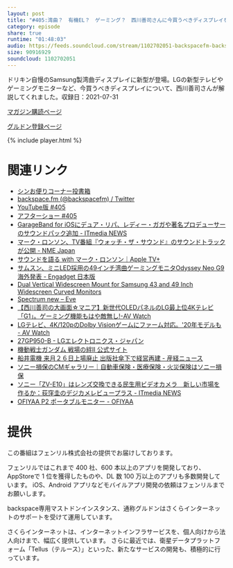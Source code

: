 ```yaml
---
layout: post
title: "#405:湾曲？　有機EL？　ゲーミング？　西川善司さんに今買うべきディスプレイを聞こう"
category: episode
share: true
runtime: "01:48:03"
audio: https://feeds.soundcloud.com/stream/1102702051-backspacefm-backspacefm-405.mp3
size: 90916929
soundcloud: 1102702051
---
```


ドリキン自慢のSamsung製湾曲ディスプレイに新型が登場。LGの新型テレビやゲーミングモニターなど、今買うべきディスプレイについて、西川善司さんが解説してくれました。収録日：2021-07-31

[マガジン購読ページ](https://note.com/drikin/m/m55ec296b7655)

[グルドン登録ページ](https://mstdn.guru/invite/3WVHpSMr)

{% include player.html %}

# 関連リンク
* [シンお便りコーナー投書箱](https://forms.gle/NDBngfLwc3jKbLEJ6)
* [backspace.fm (@backspacefm) / Twitter](https://twitter.com/backspacefm)
* [YouTube版 #405](https://youtu.be/jK7LnjaGWGk)
* [アフターショー #405](https://note.com/backspacefm/n/nb7a3a79ae5df)
* [GarageBand for iOSにデュア・リパ、レディー・ガガや著名プロデューサーのサウンドパック追加 - ITmedia NEWS](https://www.itmedia.co.jp/news/articles/2107/30/news076.html)
* [マーク・ロンソン、TV番組『ウォッチ・ザ・サウンド』のサウンドトラックが公開 - NME Japan](https://nme-jp.com/news/105323/)
* [サウンドを語る with マーク・ロンソン｜Apple TV+](https://tv.apple.com/jp/show/%E3%82%B5%E3%82%A6%E3%83%B3%E3%83%88%E3%82%92%E8%AA%9E%E3%82%8B-with-%E3%83%9E%E3%83%BC%E3%82%AF%E3%83%AD%E3%83%B3%E3%82%BD%E3%83%B3/umc.cmc.56ka6i8ccv7tsatj6nd1uo808)
* [サムスン、ミニLED採用の49インチ湾曲ゲーミングモニタOdyssey Neo G9海外発表 - Engadget 日本版](https://japanese.engadget.com/samsung-mini-led-odyssey-neo-g9-070053002.html)
* [Dual Vertical Widescreen Mount for Samsung 43 and 49 Inch Widescreen Curved Monitors](https://www.mountmymonitor.com/Dual_Vertical_Mount_for_Samsung_43_inch_49_inch_p/p-xx-mis38426.htm)
* [Spectrum new – Eve](https://evedevices.com/pages/spectrum#redir)
* [【西川善司の大画面☆マニア】新世代OLEDパネルのLG最上位4Kテレビ「G1」。ゲーミング機能もはや敵無し!-AV Watch](https://av.watch.impress.co.jp/docs/series/dg/1340952.html)
* [LGテレビ、4K/120pのDolby Visionゲームにファーム対応。'20年モデルも - AV Watch](https://av.watch.impress.co.jp/docs/news/1335297.html)
* [27GP950-B - LGエレクトロニクス・ジャパン](https://www.lg.com/jp/monitor/lg-27gp950-b)
* [機動戦士ガンダム 戦場の絆Ⅱ 公式サイト](https://kizuna2.gundam-kizuna.jp/)
* [船井電機 来月２６日上場廃止 出版社傘下で経営再建 - 産経ニュース](https://www.sankei.com/article/20210728-AF2DFA7KIBI2PMB3DX573MJQZQ/#:~:text=%E8%88%B9%E4%BA%95%E9%9B%BB%E6%A9%9F%E3%81%AF%EF%BC%92%EF%BC%98%E6%97%A5,%E3%81%8B%E3%82%89%E4%B8%8A%E5%A0%B4%E5%BB%83%E6%AD%A2%E3%81%A8%E3%81%AA%E3%82%8B%E3%80%82)
* [ソニー損保のCMギャラリー｜自動車保険・医療保険・火災保険はソニー損保](https://www.sonysonpo.co.jp/cm/ccmg000.html)
* [ソニー「ZV-E10」はレンズ交換できる民生用ビデオカメラ　新しい市場を作るか：荻窪圭のデジカメレビュープラス - ITmedia NEWS](https://www.itmedia.co.jp/news/articles/2107/28/news079.html)
* [OFIYAA P2 ポータブルモニター - OFIYAA](https://www.amazon.co.jp/OFIYAA-%E3%83%9D%E3%83%BC%E3%82%BF%E3%83%96%E3%83%AB%E3%83%A2%E3%83%8B%E3%82%BF%E3%83%BC%E3%80%81%E3%83%88%E3%83%AA%E3%83%97%E3%83%AB%E3%83%A9%E3%83%83%E3%83%97%E3%83%88%E3%83%83%E3%83%97%E3%82%B9%E3%82%AF%E3%83%AA%E3%83%BC%E3%83%B3%E3%82%A8%E3%82%AF%E3%82%B9%E3%83%86%E3%83%B3%E3%83%80%E3%83%BC%E3%80%8111-6-%E3%83%87%E3%83%A5%E3%82%A2%E3%83%AB%E3%83%A2%E3%83%8B%E3%82%BF%E3%83%BC%E3%80%81-Switch%E3%81%AE%E3%82%B9%E3%83%94%E3%83%BC%E3%82%AB%E3%83%BC%E3%83%A2%E3%83%8B%E3%82%BF%E3%83%BC-%E7%94%A813-16%E3%82%A4%E3%83%B3%E3%83%81%E3%80%81Mac/dp/B096891K3D?&linkCode=sl1&tag=driftking-22&linkId=115e823c2466ce31dcc18d14e124b390&language=ja_JP&ref_=as_li_ss_tl)

# 提供

この番組はフェンリル株式会社の提供でお届けしております。

フェンリルではこれまで 400 社、600 本以上のアプリを開発しており、AppStoreで 1 位を獲得したものや、DL 数 100 万以上のアプリも多数開発しています。
iOS、Android アプリなどモバイルアプリ開発の依頼はフェンリルまでお願いします。

backspace専用マストドンインスタンス、通称グルドンはさくらインターネットのサポートを受けて運用しています。

さくらインターネットは、インターネットインフラサービスを、個人向けから法人向けまで、幅広く提供しています。
さらに最近では、衛星データプラットフォーム「Tellus（テルース）」といった、新たなサービスの開発も、積極的に行っています。
